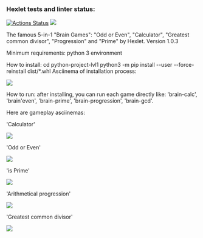 ### Hexlet tests and linter status:
[![Actions Status](https://github.com/mkost148/python-project-lvl1/workflows/hexlet-check/badge.svg)](https://github.com/mkost148/python-project-lvl1/actions)
<a href="https://codeclimate.com/github/mkost148/python-project-lvl1/maintainability"><img src="https://api.codeclimate.com/v1/badges/81e25725e4ae3496409a/maintainability" /></a>

The famous 5-in-1 "Brain Games": "Odd or Even", "Calculator", "Greatest common divisor", "Progression" and "Prime" by Hexlet. Version 1.0.3

Minimum requirements: python 3 environment

How to install:
    cd python-project-lvl1
    python3 -m pip install --user --force-reinstall dist/*.whl
Asciinema of installation process:<p>
<a href="https://asciinema.org/a/BW4xGFfSdQHmjofI93Y3I1u8k" target="_blank"><img src="https://asciinema.org/a/BW4xGFfSdQHmjofI93Y3I1u8k.svg" /></a><p>

How to run:
    after installing, you can run each game directly like: 'brain-calc', 'brain'even', 'brain-prime', 'brain-progression', 'brain-gcd'.

Here are gameplay asciinemas:
<p>'Calculator'<p>
<a href="https://asciinema.org/a/9y0dTzaMBMAbIpA2Mj8imEeOX" target="_blank"><img src="https://asciinema.org/a/9y0dTzaMBMAbIpA2Mj8imEeOX.svg" /></a>
<p>'Odd or Even'<p>
<a href="https://asciinema.org/a/bwq8DxeOa1HshTypoEA8d2NxS" target="_blank"><img src="https://asciinema.org/a/bwq8DxeOa1HshTypoEA8d2NxS.svg" /></a>
<p>'is Prime'<p>
<a href="https://asciinema.org/a/U3hEzmoA2oQEnoKKi0WT7O0QM" target="_blank"><img src="https://asciinema.org/a/U3hEzmoA2oQEnoKKi0WT7O0QM.svg" /></a>
<p>'Arithmetical progression'<p>
<a href="https://asciinema.org/a/513106" target="_blank"><img src="https://asciinema.org/a/513106.svg" /></a>
<p>'Greatest common divisor'<p>
<a href="https://asciinema.org/a/dP7fcL0nixLnIT2BsPmfVeN5L" target="_blank"><img src="https://asciinema.org/a/dP7fcL0nixLnIT2BsPmfVeN5L.svg" /></a>
<p>